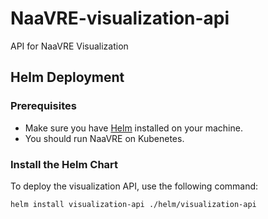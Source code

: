 # NaaVRE-visualization-api
API for NaaVRE Visualization

## Helm Deployment

### Prerequisites
- Make sure you have [Helm](https://helm.sh/docs/intro/install/) installed on your machine.
- You should run NaaVRE on Kubenetes.

### Install the Helm Chart
To deploy the visualization API, use the following command:
```bash
helm install visualization-api ./helm/visualization-api
```
